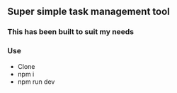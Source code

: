 ## Super simple task management tool

### This has been built to suit my needs 

### Use 
- Clone 
- npm i
- npm run dev

